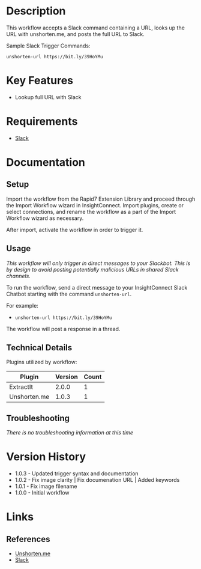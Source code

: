 # Description

This workflow accepts a Slack command containing a URL, looks up the URL with unshorten.me, and posts the full URL to Slack.

Sample Slack Trigger Commands:

`unshorten-url https://bit.ly/39HoYMu`

# Key Features

* Lookup full URL with Slack

# Requirements

* [Slack](https://insightconnect.help.rapid7.com/docs/configure-slack-for-chatops)

# Documentation

## Setup

Import the workflow from the Rapid7 Extension Library and proceed through the Import Workflow wizard in InsightConnect. Import plugins, create or select connections, and rename the workflow as a part of the Import Workflow wizard as necessary.

After import, activate the workflow in order to trigger it.

## Usage

*This workflow will only trigger in direct messages to your Slackbot. This is by design to avoid posting potentially malicious URLs in shared Slack channels.*

To run the workflow, send a direct message to your InsightConnect Slack Chatbot starting with the command `unshorten-url`.

For example:
* `unshorten-url https://bit.ly/39HoYMu`

The workflow will post a response in a thread.

## Technical Details

Plugins utilized by workflow:

|Plugin|Version|Count|
|----|----|--------|
|ExtractIt|2.0.0|1|
|Unshorten.me|1.0.3|1|

## Troubleshooting

_There is no troubleshooting information at this time_

# Version History

* 1.0.3 - Updated trigger syntax and documentation
* 1.0.2 - Fix image clarity | Fix documenation URL | Added keywords
* 1.0.1 - Fix image filename
* 1.0.0 - Initial workflow

# Links

## References

* [Unshorten.me](https://unshorten.me)
* [Slack](https://slack.com)
